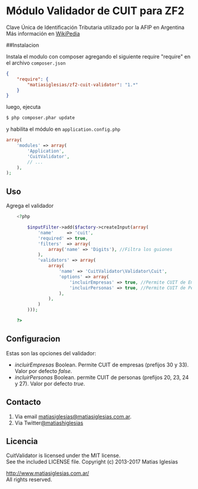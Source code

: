 Módulo Validador de CUIT para ZF2
=================================
Clave Única de Identificación Tributaria
utilizado por la AFIP en Argentina
Más información en [WikiPedia](http://es.wikipedia.org/wiki/Clave_Única_de_Identificación_Tributaria)

##Instalacion

Instala el modulo con composer agregando el siguiente require "require" en el archivo `composer.json`

```json
{
	"require": {
		"matiasiglesias/zf2-cuit-validator": "1.*"
	}
}
```

luego, ejecuta

```bash
$ php composer.phar update
```

y habilita el módulo en `application.config.php`

```php
array(
	'modules' => array(
		'Application',
		'CuitValidator',
		// ...
	),
);
```



## Uso
Agrega el validador

```php
    <?php

        $inputFilter->add($factory->createInput(array(
            'name'     => 'cuit',
            'required' => true,
            'filters'  => array(
                array('name' => 'Digits'), //Filtra los guiones
            ),
            'validators' => array(
                array(
                    'name' => 'CuitValidator\Validator\Cuit',
                    'options' => array(
                        'incluirEmpresas' => true, //Permite CUIT de Empresas o Personas Juridicas
                        'incluirPersonas' => true, //Permite CUIT de Personas Fisicas
                    ),
                ),
            )
        )));

    ?>
```

## Configuracion
Estas son las opciones del validador:

* *incluirEmpresas* Boolean. Permite CUIT de empresas (prefijos 30 y 33). Valor por defecto *false*.
* *incluirPersonas* Boolean. permite CUIT de personas (prefijos 20, 23, 24 y 27). Valor por defecto *true*.


## Contacto
1. Via email [matiasiglesias@matiasiglesias.com.ar](mailto:matiasiglesias@matiasiglesias.com.ar).
2. Via Twitter[@matiashiglesias](https://twitter.com/matiashiglesias)

## Licencia

CuitValidator is licensed under the MIT license.  
See the included LICENSE file.
Copyright (c) 2013-2017 Matias Iglesias

http://www.matiasiglesias.com.ar/  
All rights reserved.